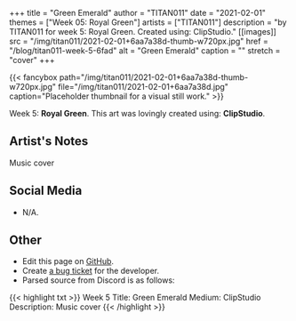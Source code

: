 +++
title =       "Green Emerald"
author =      "TITAN011"
date =        "2021-02-01"
themes =      ["Week 05: Royal Green"]
artists =     ["TITAN011"]
description = "by TITAN011 for week 5: Royal Green. Created using: ClipStudio."
[[images]]
      src = "/img/titan011/2021-02-01+6aa7a38d-thumb-w720px.jpg"
      href = "/blog/titan011-week-5-6fad"
      alt = "Green Emerald"
      caption = ""
      stretch = "cover"
+++

{{< fancybox path="/img/titan011/2021-02-01+6aa7a38d-thumb-w720px.jpg" file="/img/titan011/2021-02-01+6aa7a38d.jpg" caption="Placeholder thumbnail for a visual still work." >}}


Week 5: **Royal Green**. This art was lovingly created using: **ClipStudio**.

## Artist's Notes

Music cover

## Social Media

- N/A.

## Other

- Edit this page on [GitHub](https://github.com/teaminkling/web-refresh/edit/main/content/blog/titan011-week-5-6fad.md).
- Create [a bug ticket](https://github.com/teaminkling/web-refresh/issues/new?assignees=&labels=bug&template=problem-report.md&title=) for the developer.
- Parsed source from Discord is as follows:

{{< highlight txt >}}
Week 5
Title: Green Emerald 
Medium: ClipStudio
Description: Music cover
{{< /highlight >}}